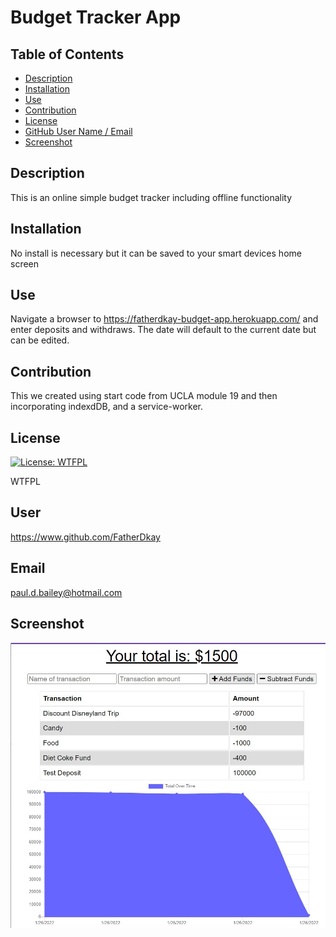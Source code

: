 # Budget Tracker App
## Table of Contents
* [Description](#description)
* [Installation](#installation)
* [Use](#use)
* [Contribution](#contribution)
* [License](#license)
* [GitHub User Name / Email](#user)
* [Screenshot](#screenshot)
## Description
This is an online simple budget tracker including offline functionality

## Installation
No install is necessary but it can be saved to your smart devices home screen

## Use
Navigate a browser to https://fatherdkay-budget-app.herokuapp.com/ and enter deposits and withdraws.  The date will default to the current date but can be edited.

## Contribution
This we created using start code from UCLA module 19 and then incorporating indexdDB, and a service-worker.

## License
[![License: WTFPL](https://img.shields.io/badge/License-WTFPL-brightgreen.svg)](http://www.wtfpl.net/about/)

WTFPL

## User
https://www.github.com/FatherDkay

## Email
paul.d.bailey@hotmail.com

## Screenshot
![ScreenShot](/assets/c19ScreenShot.jpg "Screen Shot of Budget Tracker App")